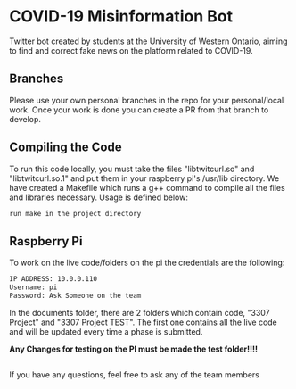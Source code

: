 # COVID-19 Misinformation Bot

Twitter bot created by students at the University of Western Ontario, aiming to find and correct fake news on the platform related to COVID-19.

## Branches

Please use your own personal branches in the repo for your personal/local work. Once your work is done you can create a PR from that branch to develop.

## Compiling the Code

To run this code locally, you must take the files "libtwitcurl.so" and "libtwitcurl.so.1" and put them in your raspberry pi's /usr/lib directory. We have created a Makefile which runs a g++ command to compile all the files and libraries necessary. Usage is defined below:

```bash
run make in the project directory
```

## Raspberry Pi

To work on the live code/folders on the pi the credentials are the following:

```bash
IP ADDRESS: 10.0.0.110
Username: pi
Password: Ask Someone on the team
```

In the documents folder, there are 2 folders which contain code, "3307 Project" and "3307 Project TEST". The first one contains all the live code and will be updated every time a phase is submitted.

**Any Changes for testing on the PI must be made the test folder!!!!**

##

If  you have any questions, feel free to ask any of the team members